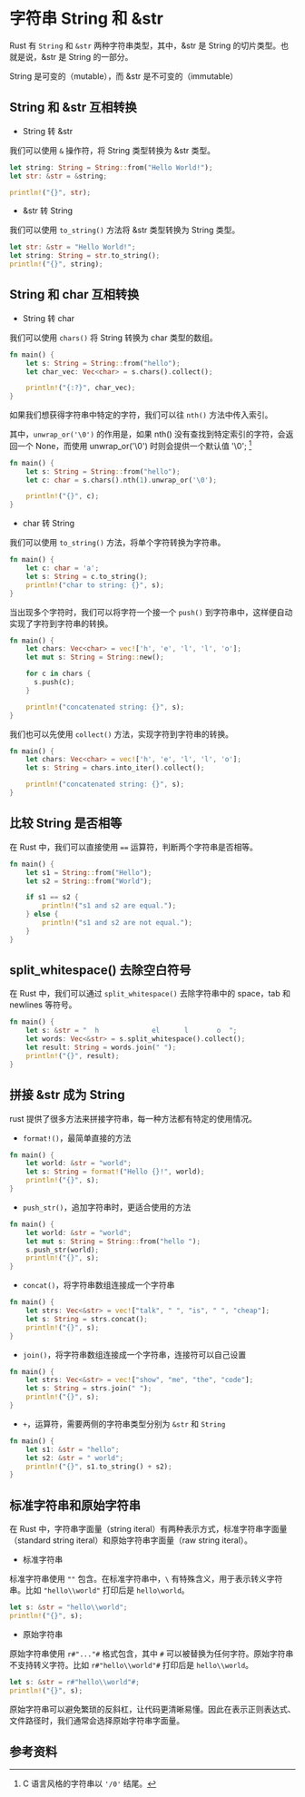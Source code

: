 # 字符串 String 和 &str

Rust 有 `String` 和 `&str` 两种字符串类型，其中，&str 是 String 的切片类型。也就是说，&str 是 String 的一部分。

String 是可变的（mutable），而 &str 是不可变的（immutable）

## String 和 &str 互相转换

- String 转 &str

我们可以使用 `&` 操作符，将 String 类型转换为 &str 类型。

```rust
let string: String = String::from("Hello World!");
let str: &str = &string;

println!("{}", str);
```

- &str 转 String

我们可以使用 `to_string()` 方法将 &str 类型转换为 String 类型。

```rust
let str: &str = "Hello World!";
let string: String = str.to_string();
println!("{}", string);
```

## String 和 char 互相转换

- String 转 char

我们可以使用 `chars()` 将 String 转换为 char 类型的数组。

```rust
fn main() {
    let s: String = String::from("hello");
    let char_vec: Vec<char> = s.chars().collect();

    println!("{:?}", char_vec);
}
```

如果我们想获得字符串中特定的字符，我们可以往 `nth()` 方法中传入索引。

其中，`unwrap_or('\0')` 的作用是，如果 nth() 没有查找到特定索引的字符，会返回一个 None，而使用 unwrap_or('\0') 时则会提供一个默认值 '\0'; [^1]

```rust
fn main() {
    let s: String = String::from("hello");
    let c: char = s.chars().nth(1).unwrap_or('\0');

    println!("{}", c);
}
```

- char 转 String

我们可以使用 `to_string()` 方法，将单个字符转换为字符串。

```rust
fn main() {
    let c: char = 'a';
    let s: String = c.to_string();
    println!("char to string: {}", s);
}
```

当出现多个字符时，我们可以将字符一个接一个 `push()` 到字符串中，这样便自动实现了字符到字符串的转换。

```rust
fn main() {
    let chars: Vec<char> = vec!['h', 'e', 'l', 'l', 'o'];
    let mut s: String = String::new();

    for c in chars {
      s.push(c);
    }

    println!("concatenated string: {}", s);
}
```

我们也可以先使用 `collect()` 方法，实现字符到字符串的转换。

```rust
fn main() {
    let chars: Vec<char> = vec!['h', 'e', 'l', 'l', 'o'];
    let s: String = chars.into_iter().collect();

    println!("concatenated string: {}", s);
}
```

## 比较 String 是否相等

在 Rust 中，我们可以直接使用 `==` 运算符，判断两个字符串是否相等。

```rust
fn main() {
    let s1 = String::from("Hello");
    let s2 = String::from("World");

    if s1 == s2 {
        println!("s1 and s2 are equal.");
    } else {
        println!("s1 and s2 are not equal.");
    }
}
```

## split_whitespace() 去除空白符号

在 Rust 中，我们可以通过 `split_whitespace()` 去除字符串中的 space，tab 和 newlines 等符号。

```rust
fn main() {
    let s: &str = "  h             el      l       o  ";
    let words: Vec<&str> = s.split_whitespace().collect();
    let result: String = words.join(" ");
    println!("{}", result);
}
```

## 拼接 &str 成为 String

rust 提供了很多方法来拼接字符串，每一种方法都有特定的使用情况。

- `format!()`，最简单直接的方法

```rust
fn main() {
    let world: &str = "world";
    let s: String = format!("Hello {}!", world);
    println!("{}", s);
}
```

- `push_str()`，追加字符串时，更适合使用的方法

```rust
fn main() {
    let world: &str = "world";
    let mut s: String = String::from("hello ");
    s.push_str(world);
    println!("{}", s);
}
```

- `concat()`，将字符串数组连接成一个字符串

```rust
fn main() {
    let strs: Vec<&str> = vec!["talk", " ", "is", " ", "cheap"];
    let s: String = strs.concat();
    println!("{}", s);
}
```

- `join()`，将字符串数组连接成一个字符串，连接符可以自己设置

```rust
fn main() {
    let strs: Vec<&str> = vec!["show", "me", "the", "code"];
    let s: String = strs.join(" ");
    println!("{}", s);
}
```

- `+`，运算符，需要两侧的字符串类型分别为 `&str` 和 `String`

```rust
fn main() {
    let s1: &str = "hello";
    let s2: &str = " world";
    println!("{}", s1.to_string() + s2);
}
```

## 标准字符串和原始字符串

在 Rust 中，字符串字面量（string iteral）有两种表示方式，标准字符串字面量（standard string iteral）和原始字符串字面量（raw string iteral）。

- 标准字符串

标准字符串使用 `""` 包含。在标准字符串中，`\` 有特殊含义，用于表示转义字符串。比如 `"hello\\world"` 打印后是 `hello\world`。

```rust
let s: &str = "hello\\world";
println!("{}", s);
```

- 原始字符串

原始字符串使用 `r#"..."#` 格式包含，其中 `#` 可以被替换为任何字符。原始字符串不支持转义字符。比如 `r#"hello\\world"#` 打印后是 `hello\\world`。

```rust
let s: &str = r#"hello\\world"#;
println!("{}", s);
```

原始字符串可以避免繁琐的反斜杠，让代码更清晰易懂。因此在表示正则表达式、文件路径时，我们通常会选择原始字符串字面量。

## 参考资料

[^1]: C 语言风格的字符串以 `'/0'` 结尾。

<script
  src="https://utteranc.es/client.js"
  repo="lijunlin2022/blog-issues"
  issue-term="rust-string-&str"
  theme="github-light"
  crossorigin="anonymous"
  async
>
</script>
